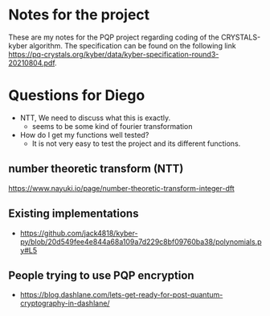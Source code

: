 # Notes for the project
These are my notes for the PQP project regarding coding of the CRYSTALS-kyber algorithm.
The specification can be found on the following link https://pq-crystals.org/kyber/data/kyber-specification-round3-20210804.pdf.

# Questions for Diego
* NTT, We need to discuss what this is exactly.
  * seems to be some kind of fourier transformation
* How do I get my functions well tested?
  * It is not very easy to test the project and its different functions.

## number theoretic transform (NTT)
https://www.nayuki.io/page/number-theoretic-transform-integer-dft

## Existing implementations
* https://github.com/jack4818/kyber-py/blob/20d549fee4e844a68a109a7d229c8bf09760ba38/polynomials.py#L5

## People trying to use PQP encryption
* https://blog.dashlane.com/lets-get-ready-for-post-quantum-cryptography-in-dashlane/
